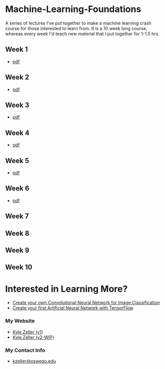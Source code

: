 # Machine-Learning-Foundations
A series of lectures I've put together to make a machine learning crash course for those interested to learn from. 
It is a 10 week long course, whereas every week I'd teach new material that I put together for 1-1.5 hrs.

## Week 1
* [pdf](https://github.com/ECE-Engineer/Machine-Learning-Foundations/raw/master/W1%20Machine%20Learning%20Lecture.pdf)

## Week 2
* [pdf](https://github.com/ECE-Engineer/Machine-Learning-Foundations/raw/master/W2%20Machine%20Learning%20Lecture.pdf)

## Week 3
* [pdf](https://github.com/ECE-Engineer/Machine-Learning-Foundations/raw/master/W3%20Machine%20Learning%20Lecture.pdf)

## Week 4
* [pdf](https://github.com/ECE-Engineer/Machine-Learning-Foundations/raw/master/W4%20Machine%20Learning%20Lecture.pdf)

## Week 5
* [pdf](https://github.com/ECE-Engineer/Machine-Learning-Foundations/raw/master/W5%20Machine%20Learning%20Lecture.pdf)

## Week 6
* [pdf](https://github.com/ECE-Engineer/Machine-Learning-Foundations/raw/master/W6%20Machine%20Learning%20Lecture.pdf)

## Week 7

## Week 8

## Week 9

## Week 10

# Interested in Learning More?
* [Create your own Convolutional Neural Network for Image Classification](https://medium.com/@kzeller_133/a-convolutional-neural-network-implementation-with-tensorflow-ad23b8cc0691)
* [Create your first Artificial Neural Network with TensorFlow](https://github.com/TensorFlow-ML-Architectures/TensorFlow-Multilayer-Perceptron)

### My Website
* [Kyle Zeller (v1)](http://cs.oswego.edu/~kzeller/)
* [Kyle Zeller (v2-WIP)](https://ece-engineer.github.io/)

### My Contact Info
* kzeller@oswego.edu
